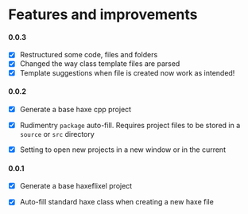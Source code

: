 # Features and improvements

#### 0.0.3
- [x] Restructured some code, files and folders
- [x] Changed the way class template files are parsed
- [x] Template suggestions when file is created now work as intended!

#### 0.0.2
- [x] Generate a base haxe cpp project
- [x] Rudimentry `package` auto-fill. Requires project files to be stored in a `source` or `src` directory
- [x] Setting to open new projects in a new window or in the current
 

#### 0.0.1
- [x] Generate a base haxeflixel project
- [x] Auto-fill standard haxe class when creating a new haxe file
 
